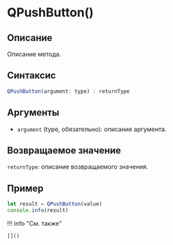 # QPushButton()

## Описание
Описание метода.

## Синтаксис
```javascript
QPushButton(argument: type) : returnType
```

## Аргументы
- `argument` (type, обязательно): описание аргумента.

## Возвращаемое значение
`returnType`: описание возвращаемого значения.

## Пример
```javascript linenums="1"
let result = QPushButton(value)
console.info(result)
```

!!! info "См. также"

    []()

